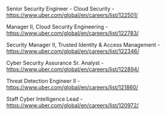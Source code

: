 Senior Security Engineer - Cloud Security - https://www.uber.com/global/en/careers/list/122501/

Manager II, Cloud Security Engineering - https://www.uber.com/global/en/careers/list/122783/

Security Manager II, Trusted Identity & Access Management - https://www.uber.com/global/en/careers/list/122346/

Cyber Security Assurance Sr. Analyst - https://www.uber.com/global/en/careers/list/122894/

Threat Detection Engineer II - https://www.uber.com/global/en/careers/list/121860/

Staff  Cyber Intelligence Lead - https://www.uber.com/global/en/careers/list/120972/

